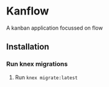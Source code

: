 # Kanflow

A kanban application focussed on flow

## Installation

### Run knex migrations

1. Run `knex migrate:latest`
